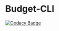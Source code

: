 # Budget-CLI

[![Codacy Badge](https://api.codacy.com/project/badge/Grade/9f271024f55843e98ab704ad51160d6f)](https://app.codacy.com/manual/samuel.m.vasta/Budget-CLI?utm_source=github.com&utm_medium=referral&utm_content=samvasta/Budget-CLI&utm_campaign=Badge_Grade_Settings)